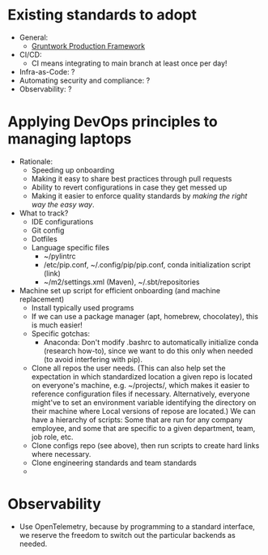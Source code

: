 # Existing standards to adopt

+ General:
  + [Gruntwork Production Framework](https://docs.gruntwork.io/guides/production-framework/)
+ CI/CD:
  + CI means integrating to main branch at least once per day!
+ Infra-as-Code: ?
+ Automating security and compliance: ?
+ Observability: ?

# Applying DevOps principles to managing laptops

+ Rationale:
  + Speeding up onboarding
  + Making it easy to share best practices through pull requests
  + Ability to revert configurations in case they get messed up
  + Making it easier to enforce quality standards by *making the right way the easy way*.
+ What to track?
  + IDE configurations
  + Git config
  + Dotfiles
  + Language specific files
    + ~/pylintrc
    + /etc/pip.conf, ~/.config/pip/pip.conf, conda initialization script (link)
    + ~/m2/settings.xml (Maven), ~/.sbt/repositories
+ Machine set up script for efficient onboarding (and machine replacement)
   + Install typically used programs
    + If we can use a package manager (apt, homebrew, chocolatey), this is much easier!
    + Specific gotchas:
      + Anaconda: Don't modify .bashrc to automatically initialize conda (research how-to), since we want to do this only when needed (to avoid interfering with pip).
   + Clone all repos the user needs. (This can also help set the expectation in which standardized location a given repo is located on everyone's machine, e.g. ~/projects/, which makes it easier to reference configuration files if necessary. Alternatively, everyone might've to set an environment variable identifying the directory on their machine where Local versions of repose are located.) We can have a hierarchy of scripts: Some that are run for any company employee, and some that are specific to a given department, team, job role, etc.
    + Clone configs repo (see above), then run scripts to create hard links where necessary.
    + Clone engineering standards and team standards
    *

# Observability

+ Use OpenTelemetry, because by programming to a standard interface, we reserve the freedom
    to switch out the particular backends as needed.
